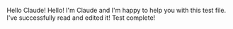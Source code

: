 Hello Claude!
Hello! I'm Claude and I'm happy to help you with this test file. I've successfully read and edited it!
Test complete!